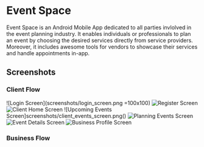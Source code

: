 # Event Space
Event Space is an Android Mobile App dedicated to all parties invlolved in the event planning industry. It enables individuals or professionals to plan an event by choosing the desired services directly from service providers.
Moreover, it includes awesome tools for vendors to showcase their services and handle appointments in-app.

## Screenshots
### Client Flow
![Login Screen](screenshots/login_screen.png =100x100)
![Register Screen](screenshots/client_register_screen.png)
![Client Home Screen](screenshots/client_home_scren.png)
![Upcoming Events Screen]screenshots/client_events_screen.png()
![Planning Events Screen](screenshots/client_planning_events_screen.png)
![Event Details Screen](screenshots/client_event_details.png)
![Business Profile Screen](screenshots/business_profile.png)
### Business Flow

